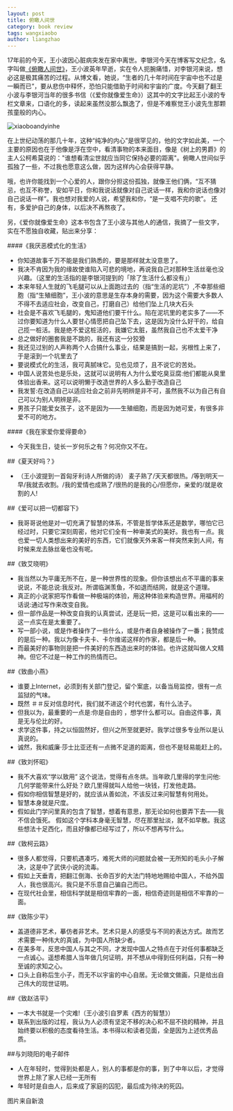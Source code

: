```yaml
---
layout: post
title: 俯瞰人间世
category: book review
tags: wangxiaobo
author: liangzhao
---
```

17年前的今天，王小波因心脏病突发在家中离世。李银河今天在博客写文纪念，名字叫做[《俯瞰人间世》][1]，王小波英年早逝，实在令人扼腕痛惜，对李银河来说，想必这是极其痛苦的过程。从博文看，她说，“生者的几十年时间在宇宙中也不过是一瞬而已”，要从悲伤中释怀，恐怕只能借助于时间和宇宙的广度。今天翻了翻王小波与李银河当年的很多书信（《爱你就像爱生命》）这其中的文字比起王小波的专栏文章来，口语化的多，读起来虽然没那么飘逸了，但是不难察觉王小波先生那颗孩童般的内心。  

<span class="imgcenter">![xiaoboandyinhe][2]</span> 

在上世纪动荡的那几十年，这种“纯净的内心”是很罕见的，他的文字如此美，一个主要的原因也在于他像是浮在空中，看清事物的本来面目，像是《树上的男爵》的主人公柯希莫说的："谁想看清尘世就应当同它保持必要的距离"。俯瞰人世间似乎孤独了一些，不过我也愿意这么做，因为这样内心会获得平静。  

哦，也许你能找到一个心爱的人，跟你分担这份孤独，就像王他们俩，“互不猜忌，也互不称誉，安如平日，你和我说话就像对自己说话一样，我和你说话也像对自己说话一样”。我也想对我爱的人说，希望我和你，“是一支唱不完的歌”。  还有，多爱护自己的身体，以后决不再熬夜了。  

另，《爱你就像爱生命》这本书包含了王小波与其他人的通信，我摘了一些文字，实在不愿独自收藏，贴出来分享：  

####《我厌恶模式化的生活》
 
- 你知道故事千万不能是我们熟悉的，要是那样就太没意思了。  
- 我决不肯因为我的缘故使谁陷入可悲的境地，再说我自己对那种生活丝毫也没兴趣。（这里的生活指的是李银河提到的「除了生活什么都没有」）  
- 本来年轻人生就的飞毛腿可以从上面跑过去的（指“生活的泥坑”）,不幸那些细胞（指“生殖细胞”，王小波的意思是生存本身的需要，因为这个需要大多数人不得不去适应社会，改变自己，打磨自己）给他们坠上几块大石头   
- 社会是不喜欢飞毛腿的，鬼知道他们要干什么。陷在泥坑里的老实多了——不过你要知道为什么人要甘心情愿把自己坠下去，这是因为没什么好干的，给自己揽一桩活。我是绝不爱这桩活的，我嫌它太脏，虽然我自己也不太爱干净  
- 总之做好的圈套我是不跳的，我还有这一分狡猾  
- 我还见过别的人声称两个人合搞什么事业，结果是搞到一起，劣根性上来了，于是滚到一个坑里去了  
- 要说模式化的生活，我可真腻味它。见也见烦了，且不说它的苦处。  
- 中国人说苦处也是乐处，这就可以说明有人为什么爱吃臭豆腐:他们都能从臭里体验出香来。这可以说明懒于改造世界的人多么勤于改造自己  
- 我发誓:在改造自己以适应社会之前非先明辨是非不可，虽然我不以为自己有自己可以为别人明辨是非。  
- 男孩子只能爱女孩子，这不是因为——生殖细胞，而是因为她可爱，有很多非爱不可的地方。  


####《我在家爱你爱得要命》

- 今天我生日，徒长一岁何乐之有？何况你又不在。   

 
##《夏天好吗？》  

- （王小波提到一首匈牙利诗人所做的诗） 麦子熟了/天天都很热。/等到明天一早/我就去收割。/我的爱情也成熟了/很热的是我的心/但愿你，亲爱的/就是收割的人!  


##《爱可以把一切都容下》

- 我哥哥说他是对一切充满了智慧的体系，不管是哲学体系还是数学，哪怕它已经过时，只要它深刻周密，他对它们全有一种审美式的美好。我也有一点。我也爱一切人类想出来的美好的东西，它们就像天外来客一样突然来到人间，有时候来龙去脉丝毫也没有呢。  


##《致艾晓明》

- 我当然以为平庸无所不在，是一种世界性的现象。但你该想出点不平庸的事来说说，不能总说:我反对。所谓临渊羡鱼，不如退而结网，就是这个道理。  
- 真正的小说家把写作看做一种极端的体验，用这种体验来构造世界。用福柯的话说:通过写作来改变自我。  
- 但一部作品是一种改变自我的认真尝试，还是玩一把，这是可以看出来的——这一点实在是太重要了。  
- 写一部小说，或是作者操作了一些什么，或是作者自身被操作了一番；我赞成的是后一种。我以为像卡夫卡、卡尔维诺这样的作家，都是后一种。  
- 而最美好的事物则是把一件美好的东西造出来时的体验。也许这就叫做人文精神。但它不过是一种工作的热情而已。  


##《致曲小燕》

- 谁要上Internet，必须到有关部门登记，留个案底，以备当局监控，很有一点监狱的气味。  
- 既然 ＃＃反对信息时代，我们就不进这个时代也罢，有什么法子。  
- 但我以为，最重要的一点是:你是自由的 ，想学什么都可以。自由这件事，真是无与伦比的好。  
- 求学这件事，持之以恒固然好，但兴之所至就更好。我学过很多专业所以是认真说的。  
- 诚然，我和威廉·莎士比亚还有一点微不足道的距离，但也不是轻易能赶上的。  


##《致刘怀昭》

- 我不大喜欢“学以致用” 这个说法，觉得有点冬烘。当年欧几里得的学生问他:几何学能带来什么好处？欧几里得就叫人给他一块钱，打发他走路。
- 假如你相信智慧是好的，就应该从善如流，不该反过来问智慧有何用处。  
- 智慧本身就是尺度。  
- 假如此门学问里真的包含了智慧，想着有意思，那无论如何也要弄下去——我不信会饿死。  假如这个学科本身毫无智慧，尽在那里扯淡，就不如早散。我这些想法十足西化，而且好像都已经写过了，所以不想再写什么。  


##《致柯云路》

- 很多人都觉得，只要机遇凑巧，难死大师的问题就会被一无所知的毛头小子解决，这是中了武侠小说的流毒。  
- 假如上天垂青，把翻江倒海、长命百岁的大法门特地地赐给中国人，不给外国人，我也很高兴。我只是不乐意自己骗自己而已。  
- 在现代社会里，相信科学就是相信牢靠的一面，相信奇迹则是相信不牢靠的一面。  


##《致陈少平》

- 盖道德非艺术，摹仿者非艺术。艺术只是人的感受与不同的表达方式。故而艺术需要一种伟大的真诚，为中国人所缺少者。  
- 在美多年，反思中国人与其之不同，才发现中国人之特点在于对任何事都缺乏一点诚心。遥想希腊人当年做几何证明，并不想从中得到任何利益，只有一种至诚的求知之心。  
- 口头上自称后生小子，而无不以宇宙的中心自居。无论做文做画，只是给出自己伟大的现世证明。  


##《致赵洁平》   

- 一本大书就是一个灾难!（王小波引自罗素《西方的智慧》）  
- 联系到出版的过程，我认为人必须有坚定不移的决心和不屈不挠的精神，并且始终要以积极的态度看待生活。本书得以和读者见面，全是因为上述优秀品质。  


##与刘晓阳的电子邮件  

- 人在年轻时，觉得到处都是人，别人的事都是你的事，到了中年以后，才觉得世界上除了家人已经一无所有  
- 年轻时是自由人，后来成了家庭的囚犯，最后成为待决的死囚。  

图片来自新浪

[1]: http://blog.sina.com.cn/s/blog_473d53360102fhvo.html
[2]: http://i0.sinaimg.cn/history/2014/0411/U3093P1488DT20140411105655.jpg